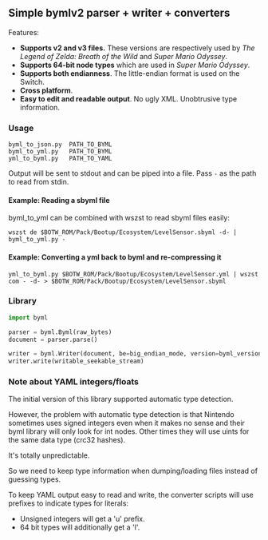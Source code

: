 ## Simple bymlv2 parser + writer + converters

Features:

* **Supports v2 and v3 files.** These versions are respectively used by
*The Legend of Zelda: Breath of the Wild* and *Super Mario Odyssey*.
* **Supports 64-bit node types** which are used in *Super Mario Odyssey*.
* **Supports both endianness**. The little-endian format is used on the Switch.
* **Cross platform**.
* **Easy to edit and readable output**. No ugly XML. Unobtrusive type information.

### Usage

```shell
byml_to_json.py  PATH_TO_BYML
byml_to_yml.py   PATH_TO_BYML
yml_to_byml.py   PATH_TO_YAML
```

Output will be sent to stdout and can be piped into a file. Pass `-` as the path to read from stdin.

#### Example: Reading a sbyml file
byml_to_yml can be combined with wszst to read sbyml files easily:

```
wszst de $BOTW_ROM/Pack/Bootup/Ecosystem/LevelSensor.sbyml -d- | byml_to_yml.py -
```

#### Example: Converting a yml back to byml and re-compressing it
```
yml_to_byml.py $BOTW_ROM/Pack/Bootup/Ecosystem/LevelSensor.yml | wszst com - -d- > $BOTW_ROM/Pack/Bootup/Ecosystem/LevelSensor.sbyml
```

### Library

```python
import byml

parser = byml.Byml(raw_bytes)
document = parser.parse()

writer = byml.Writer(document, be=big_endian_mode, version=byml_version)
writer.write(writable_seekable_stream)
```

### Note about YAML integers/floats

The initial version of this library supported automatic type detection.

However, the problem with automatic type detection is that Nintendo sometimes
uses signed integers even when it makes no sense and their byml
library will only look for int nodes. Other times they will use
uints for the same data type (crc32 hashes).

It's totally unpredictable.

So we need to keep type information when dumping/loading files
instead of guessing types.

To keep YAML output easy to read and write, the converter scripts will use
prefixes to indicate types for literals:

* Unsigned integers will get a 'u' prefix.
* 64 bit types will additionally get a 'l'.
